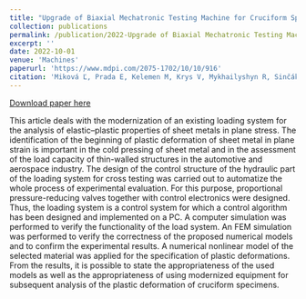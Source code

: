 ```yaml
---
title: "Upgrade of Biaxial Mechatronic Testing Machine for Cruciform Specimens and Verification by FEM Analysis"
collection: publications
permalink: /publication/2022-Upgrade of Biaxial Mechatronic Testing Machine for Cruciform Specimens and Verification by FEM Analysis
excerpt: ''
date: 2022-10-01
venue: 'Machines'
paperurl: 'https://www.mdpi.com/2075-1702/10/10/916'
citation: 'Miková Ľ, Prada E, Kelemen M, Krys V, Mykhailyshyn R, Sinčák PJ, Merva T, Leštach L. (2022). &quot;Upgrade of Biaxial Mechatronic Testing Machine for Cruciform Specimens and Verification by FEM Analysis.&quot; <i>Machines</i>. 10(10), 916. https://doi.org/10.3390/machines10100916.'
---
```

[Download paper here](https://www.mdpi.com/2075-1702/10/10/916)

This article deals with the modernization of an existing loading system for the analysis of elastic–plastic properties of sheet metals in plane stress. The identification of the beginning of plastic deformation of sheet metal in plane strain is important in the cold pressing of sheet metal and in the assessment of the load capacity of thin-walled structures in the automotive and aerospace industry. The design of the control structure of the hydraulic part of the loading system for cross testing was carried out to automatize the whole process of experimental evaluation. For this purpose, proportional pressure-reducing valves together with control electronics were designed. Thus, the loading system is a control system for which a control algorithm has been designed and implemented on a PC. A computer simulation was performed to verify the functionality of the load system. An FEM simulation was performed to verify the correctness of the proposed numerical models and to confirm the experimental results. A numerical nonlinear model of the selected material was applied for the specification of plastic deformations. From the results, it is possible to state the appropriateness of the used models as well as the appropriateness of using modernized equipment for subsequent analysis of the plastic deformation of cruciform specimens.